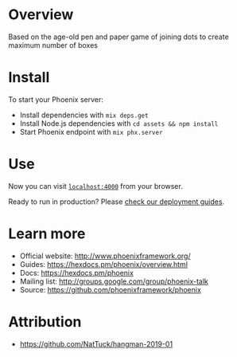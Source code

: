 # Overview
Based on the age-old pen and paper game of joining dots to create maximum number of boxes

# Install
To start your Phoenix server:

  * Install dependencies with `mix deps.get`
  * Install Node.js dependencies with `cd assets && npm install`
  * Start Phoenix endpoint with `mix phx.server`

# Use
Now you can visit [`localhost:4000`](http://localhost:4000) from your browser.

Ready to run in production? Please [check our deployment guides](https://hexdocs.pm/phoenix/deployment.html).

# Learn more

  * Official website: http://www.phoenixframework.org/
  * Guides: https://hexdocs.pm/phoenix/overview.html
  * Docs: https://hexdocs.pm/phoenix
  * Mailing list: http://groups.google.com/group/phoenix-talk
  * Source: https://github.com/phoenixframework/phoenix


# Attribution
  * https://github.com/NatTuck/hangman-2019-01
